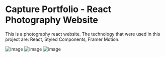 # Capture Portfolio - React Photography Website
This is a photography react website. The technology that were used in this project are: React, Styled Components, Framer Motion.

![image](https://user-images.githubusercontent.com/32398454/209479522-cd2e2d9f-f87a-4d1d-b271-8ab30026c1b4.png)
![image](https://user-images.githubusercontent.com/32398454/209479542-09dc13cc-57d3-437e-91dc-0f12af6d5c1e.png)
![image](https://user-images.githubusercontent.com/32398454/209479560-446e0ccc-a1d5-4b14-b9df-f0b8e73a5798.png)
